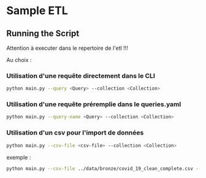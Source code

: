 # Sample ETL

## Running the Script
Attention à executer dans le repertoire de l'etl !!!

Au choix :
### Utilisation d'une requête directement dans le CLI
```bash
python main.py --query <Query> --collection <Collection>
```

### Utilisation d'une requête préremplie dans le queries.yaml
```bash
python main.py --query-name <Query> --collection <Collection>
```

### Utilisation d'un csv pour l'import de données
```bash
python main.py --csv-file <csv-file> --collection <Collection>
```

exemple : 
```bash
python main.py --csv-file ../data/bronze/covid_19_clean_complete.csv --collection covid19_kaggle
```

